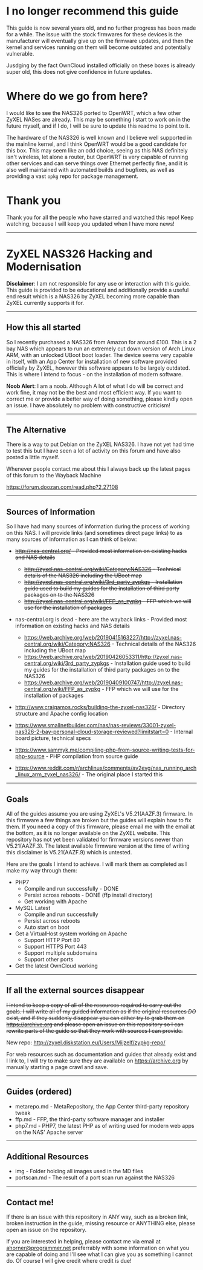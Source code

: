 # I no longer recommend this guide
This guide is now several years old, and no further progress has been made for a while. The issue with the stock firmwares for these devices is the manufacturer will eventually give up on the firmware updates, and then the kernel and services running on them will become outdated and potentially vulnerable.

Jusdging by the fact OwnCloud installed officially on these boxes is already super old, this does not give confidence in future updates.

# Where do we go from here?
I would like to see the NAS326 ported to OpenWRT, which a few other ZyXEL NASes are already. This may be something I start to work on in the future myself, and if I do, I will be sure to update this readme to point to it.

The hardware of the NAS326 is well known and I believe well supported in the mainline kernel, and I think OpenWRT would be a good candidate for this box. This may seem like an odd choice, seeing as this NAS definitely isn't wireless, let alone a router, but OpenWRT is very capable of running other services and can serve things over Ethernet perfectly fine, and it is also well maintained with automated builds and bugfixes, as well as providing a vast `opkg` repo for package management.

# Thank you
Thank you for all the people who have starred and watched this repo! Keep watching, because I will keep you updated when I have more news!

---

# ZyXEL NAS326 Hacking and Modernisation
**Disclaimer**: I am not responsible for any use or interaction with this guide. This guide is provided to be educational and additionally provide a useful end result which is a NAS326 by ZyXEL becoming more capable than ZyXEL currently supports it for.

---
## How this all started
So I recently purchased a NAS326 from Amazon for around £100. This is a 2 bay NAS which appears to run an extremely cut down version of Arch Linux ARM, with an unlocked UBoot boot loader. The device seems very capable in itself, with an App Center for installation of new software provided officially by ZyXEL, however this software appears to be largely outdated. This is where I intend to focus - on the installation of modern software.

**Noob Alert**: I am a noob. Although A lot of what I do will be correct and work fine, it may not be the best and most efficient way. If you want to correct me or provide a better way of doing something, please kindly open an issue. I have absolutely no problem with constructive criticism!

---
## The Alternative
There is a way to put Debian on the ZyXEL NAS326. I have not yet had time to test this but I have seen a lot of activity on this forum and have also posted a little myself.

Whenever people contact me about this I always back up the latest pages of this forum to the Wayback Machine

https://forum.doozan.com/read.php?2,27108

---
## Sources of Information
So I have had many sources of information during the process of working on this NAS. I will provide links (and sometimes direct page links) to as many sources of information as I can think of below:

 - ~~http://nas-central.org/ - Provided most information on existing hacks and NAS details~~
   - ~~http://zyxel.nas-central.org/wiki/Category:NAS326 - Technical details of the NAS326 including the UBoot map~~
   - ~~http://zyxel.nas-central.org/wiki/3rd_party_zypkgs - Installation guide used to build my guides for the installation of third party packages on to the NAS326~~
   - ~~http://zyxel.nas-central.org/wiki/FFP_as_zypkg - FFP which we will use for the installation of packages~~
 - nas-central.org is dead - here are the wayback links - Provided most information on existing hacks and NAS details
   - https://web.archive.org/web/20190415163227/http://zyxel.nas-central.org/wiki/Category:NAS326 - Technical details of the NAS326 including the UBoot map
   - https://web.archive.org/web/20190426053311/http://zyxel.nas-central.org/wiki/3rd_party_zypkgs - Installation guide used to build my guides for the installation of third party packages on to the NAS326
   - https://web.archive.org/web/20190409100747/http://zyxel.nas-central.org/wiki/FFP_as_zypkg - FFP which we will use for the installation of packages
 - http://www.craigamos.rocks/building-the-zyxel-nas326/ - Directory structure and Apache config location
 - https://www.smallnetbuilder.com/nas/nas-reviews/33001-zyxel-nas326-2-bay-personal-cloud-storage-reviewed?limitstart=0 - Internal board picture, technical specs
 - https://www.sammyk.me/compiling-php-from-source-writing-tests-for-php-source - PHP compilation from source guide

 - https://www.reddit.com/r/archlinux/comments/av2evg/nas_running_arch_linux_arm_zyxel_nas326/ - The original place I started this

---
## Goals
All of the guides assume you are using ZyXEL's V5.21(AAZF.3) firmware. In this firmware a few things are broken but the guides will explain how to fix them. If you need a copy of this firmware, please email me with the email at the bottom, as it is no longer available on the ZyXEL website. This repository has not yet been validated for firmware versions newer than V5.21(AAZF.3). The latest available firmware version at the time of writing this disclaimer is V5.21(AAZF.9) which is untested.

Here are the goals I intend to achieve. I will mark them as completed as I make my way through them:

 - PHP7
   - Compile and run successfully - DONE
   - Persist across reboots - DONE (ffp install directory)
   - Get working with Apache
 - MySQL Latest
   - Compile and run successfully
   - Persist across reboots
   - Auto start on boot
 - Get a VirtualHost system working on Apache
   - Support HTTP Port 80
   - Support HTTPS Port 443
   - Support multiple subdomains
   - Support other ports
 - Get the latest OwnCloud working

---
## If all the external sources disappear
~~I intend to keep a copy of all of the resources required to carry out the goals. I will write all of my guided information as if the original resources *DO* exist, and if they suddenly disappear you can either try to grab them on https://archive.org and please open an issue on this repository so I can rewrite parts of the guide so that they work with sources I can provide.~~

New repo: http://zyxel.diskstation.eu/Users/Mijzelf/zypkg-repo/

For web resources such as documentation and guides that already exist and I link to, I will try to make sure they are available on https://archive.org by manually starting a page crawl and save.

---
## Guides (ordered)
 - metarepo.md - MetaRepository, the App Center third-party repository tweak
 - ffp.md - FFP, the third-party software manager and installer
 - php7.md - PHP7, the latest PHP as of writing used for modern web apps on the NAS' Apache server

---
## Additional Resources
 - img - Folder holding all images used in the MD files
 - portscan.md - The result of a port scan run against the NAS326

---
## Contact me!
If there is an issue with this repository in ANY way, such as a broken link, broken instruction in the guide, missing resource or ANYTHING else, please open an issue on the repository.

If you are interested in helping, please contact me via email at ahorner@programmer.net preferrably with some information on what you are capable of doing and I'll see what I can give you as something I cannot do. Of course I will give credit where credit is due!
